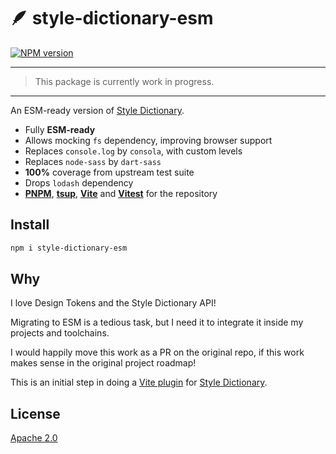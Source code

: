 # 🪶 style-dictionary-esm

[![NPM version](https://img.shields.io/npm/v/style-dictionary-esm?color=a1b858&label=)](https://www.npmjs.com/package/style-dictionary-esm)

---
> This package is currently work in progress.
---

An ESM-ready version of [Style Dictionary](https://github.com/amzn/style-dictionary).

- Fully **ESM-ready**
- Allows mocking `fs` dependency, improving browser support
- Replaces `console.log` by `consola`, with custom levels
- Replaces `node-sass` by `dart-sass`
- **100%** coverage from upstream test suite
- Drops `lodash` dependency
- [**PNPM**](https://pnpm.io/), [**tsup**](https://github.com/egoist/tsup), [**Vite**](https://vitejs.dev/) and [**Vitest**](https://vitest.dev) for the repository

## Install

```bash
npm i style-dictionary-esm
```

## Why

I love Design Tokens and the Style Dictionary API!

Migrating to ESM is a tedious task, but I need it to integrate it inside my projects and toolchains.

I would happily move this work as a PR on the original repo, if this work makes sense in the original project roadmap!

This is an initial step in doing a [Vite plugin](https://vitejs.dev/plugins) for [Style Dictionary](https://github.com/amzn/style-dictionary).

## License

[Apache 2.0](LICENSE)
